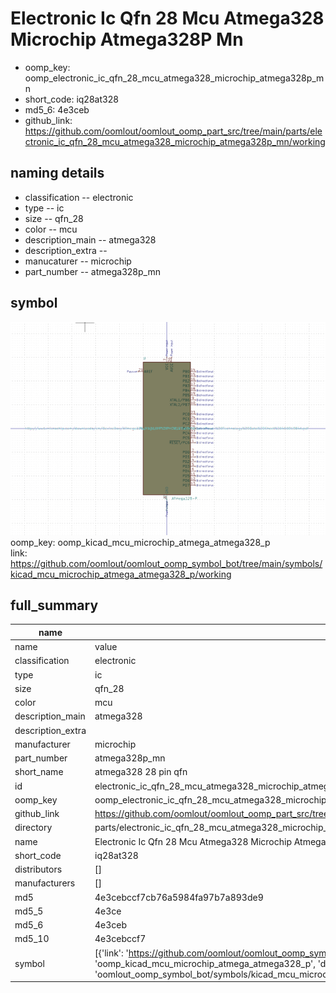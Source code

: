 # Electronic Ic Qfn 28 Mcu Atmega328 Microchip Atmega328P Mn

  
* oomp_key: oomp_electronic_ic_qfn_28_mcu_atmega328_microchip_atmega328p_mn 
* short_code: iq28at328
* md5_6: 4e3ceb  
* github_link: https://github.com/oomlout/oomlout_oomp_part_src/tree/main/parts/electronic_ic_qfn_28_mcu_atmega328_microchip_atmega328p_mn/working  
## naming details
* classification -- electronic
* type -- ic
* size -- qfn_28
* color -- mcu
* description_main -- atmega328
* description_extra -- 
* manucaturer -- microchip
* part_number -- atmega328p_mn



## symbol

![](symbol/0/working/working_600.png)  
oomp_key: oomp_kicad_mcu_microchip_atmega_atmega328_p  
link: https://github.com/oomlout/oomlout_oomp_symbol_bot/tree/main/symbols/kicad_mcu_microchip_atmega_atmega328_p/working  


## full_summary
| name | value | 
| --- | --- | 
| name | value | 
| classification | electronic | 
| type | ic | 
| size | qfn_28 | 
| color | mcu | 
| description_main | atmega328 | 
| description_extra |  | 
| manufacturer | microchip | 
| part_number | atmega328p_mn | 
| short_name | atmega328 28 pin qfn | 
| id | electronic_ic_qfn_28_mcu_atmega328_microchip_atmega328p_mn | 
| oomp_key | oomp_electronic_ic_qfn_28_mcu_atmega328_microchip_atmega328p_mn | 
| github_link | https://github.com/oomlout/oomlout_oomp_part_src/tree/main/parts/electronic_ic_qfn_28_mcu_atmega328_microchip_atmega328p_mn/working | 
| directory | parts/electronic_ic_qfn_28_mcu_atmega328_microchip_atmega328p_mn | 
| name | Electronic Ic Qfn 28 Mcu Atmega328 Microchip Atmega328P Mn | 
| short_code | iq28at328 | 
| distributors | [] | 
| manufacturers | [] | 
| md5 | 4e3cebccf7cb76a5984fa97b7a893de9 | 
| md5_5 | 4e3ce | 
| md5_6 | 4e3ceb | 
| md5_10 | 4e3cebccf7 | 
| symbol | [{'link': 'https://github.com/oomlout/oomlout_oomp_symbol_bot/tree/main/symbols/kicad_mcu_microchip_atmega_atmega328_p', 'oomp_key': 'oomp_kicad_mcu_microchip_atmega_atmega328_p', 'directory': 'oomlout_oomp_symbol_bot/symbols/kicad_mcu_microchip_atmega_atmega328_p//working/working.kicad_sym'}] | 
